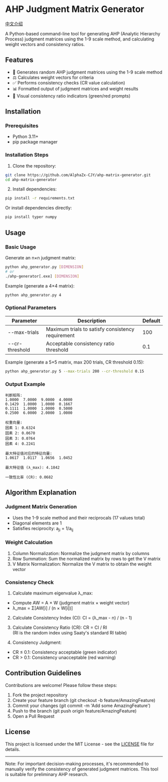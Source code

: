 # AHP Judgment Matrix Generator

[中文介绍](./README_CN.md)

A Python-based command-line tool for generating AHP (Analytic Hierarchy Process) judgment matrices using the 1-9 scale method, and calculating weight vectors and consistency ratios.

## Features

- 🧮 Generates random AHP judgment matrices using the 1-9 scale method
- ⚖️ Calculates weight vectors for criteria
- ✅ Performs consistency checks (CR value calculation)
- 📊 Formatted output of judgment matrices and weight results
- 🚦 Visual consistency ratio indicators (green/red prompts)

## Installation

### Prerequisites

- Python 3.11+
- pip package manager

### Installation Steps

1. Clone the repository:
```bash
git clone https://github.com/AlphaZx-CJY/ahp-matrix-generator.git
cd ahp-matrix-generator 
```

2. Install dependencies:
```bash
pip install -r requirements.txt 
```

Or install dependencies directly:
```bash
pip install typer numpy 
```

## Usage

### Basic Usage

Generate an n×n judgment matrix:
```bash
python ahp_generator.py [DIMENSION] 
# or
./ahp-generator[.exe] [DIMENSION]
```

Example (generate a 4×4 matrix):
```bash
python ahp_generator.py 4 
```

### Optional Parameters

| Parameter | Description | Default |
|-----------|-------------|---------|
| --max-trials | Maximum trials to satisfy consistency requirement | 100 |
| --cr-threshold | Acceptable consistency ratio threshold | 0.1 |

Example (generate a 5×5 matrix, max 200 trials, CR threshold 0.15):
```bash
python ahp_generator.py 5 --max-trials 200 --cr-threshold 0.15 
```

### Output Example

```text
判断矩阵:
1.0000  7.0000  9.0000  4.0000
0.1429  1.0000  1.0000  0.1667
0.1111  1.0000  1.0000  0.5000
0.2500  6.0000  2.0000  1.0000

权重向量:
因素 1: 0.6324
因素 2: 0.0670
因素 3: 0.0764
因素 4: 0.2241

最大特征值对应的特征向量:
1.0617  1.0117  1.0656  1.0452

最大特征值 (λ_max): 4.1842

一致性比率 (CR): 0.0682
```

## Algorithm Explanation

### Judgment Matrix Generation

- Uses the 1-9 scale method and their reciprocals (17 values total)
- Diagonal elements are 1
- Satisfies reciprocity: a<sub>ji</sub> = 1/a<sub>ij</sub>

### Weight Calculation

1. Column Normalization: Normalize the judgment matrix by columns
2. Row Summation: Sum the normalized matrix by rows to get the V matrix
3. V Matrix Normalization: Normalize the V matrix to obtain the weight vector

### Consistency Check

1. Calculate maximum eigenvalue λ_max:
- Compute AW = A × W (judgment matrix × weight vector)
- λ_max = Σ[AW[i] / (n × W[i])]

2. Calculate Consistency Index (CI):
   CI = (λ_max - n) / (n - 1)   

3. Calculate Consistency Ratio (CR):
   CR = CI / RI   
(RI is the random index using Saaty's standard RI table)

4. Consistency Judgment:
- CR ≤ 0.1: Consistency acceptable (green indicator)
- CR > 0.1: Consistency unacceptable (red warning)

## Contribution Guidelines

Contributions are welcome! Please follow these steps:

1. Fork the project repository
2. Create your feature branch (git checkout -b feature/AmazingFeature)
3. Commit your changes (git commit -m 'Add some AmazingFeature')
4. Push to the branch (git push origin feature/AmazingFeature)
5. Open a Pull Request

## License

This project is licensed under the MIT License - see the [LICENSE](./LICENSE) file for details.

---

Note: For important decision-making processes, it's recommended to manually verify the consistency of generated judgment matrices. This tool is suitable for preliminary AHP research.